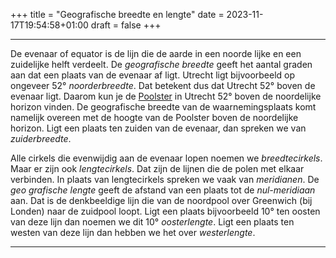 +++
title = "Geografische breedte en lengte"
date = 2023-11-17T19:54:58+01:00
draft = false
+++

---
De evenaar of equator is de lijn die de aarde in een noorde lijke en een
zuidelijke helft verdeelt. De *geografische breedte* geeft het aantal
graden aan dat een plaats van de evenaar af ligt. Utrecht ligt
bijvoorbeeld op ongeveer 52° *noorderbreedte*. Dat betekent dus dat
Utrecht 52° boven de evenaar ligt. Daarom kun je de
[Poolster](/encyclopedie/umi) in Utrecht 52° boven de noordelijke horizon
vinden. De geografische breedte van de waarnemingsplaats komt namelijk
overeen met de hoogte van de Poolster boven de noordelijke horizon. Ligt
een plaats ten zuiden van de evenaar, dan spreken we van
*zuiderbreedte*.

Alle cirkels die evenwijdig aan de evenaar lopen noemen we
*breedtecirkels*. Maar er zijn ook *lengtecirkels*. Dat zijn de lijnen
die de polen met elkaar verbinden. In plaats van lengtecirkels spreken
we vaak van *meridianen*. De *geo grafische lengte* geeft de afstand van
een plaats tot de *nul-meridiaan* aan. Dat is de denkbeeldige lijn die
van de noordpool over Greenwich (bij Londen) naar de zuidpool loopt.
Ligt een plaats bijvoorbeeld 10° ten oosten van deze lijn dan noemen we
dit 10° *oosterlengte*. Ligt een plaats ten westen van deze lijn dan
hebben we het over *westerlengte*.

---
